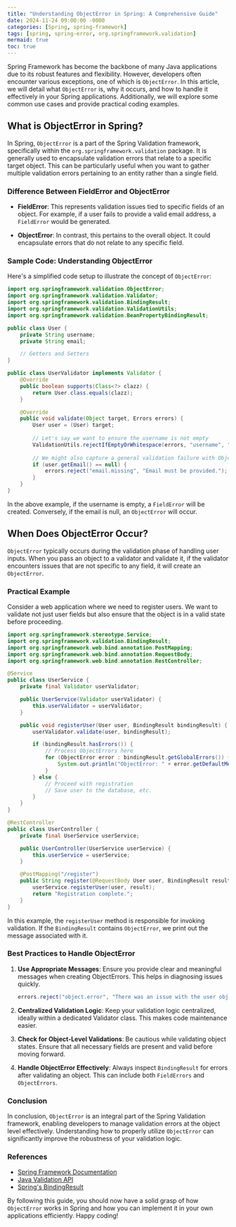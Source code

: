 ```yaml
---
title: "Understanding ObjectError in Spring: A Comprehensive Guide"
date: 2024-11-24 09:00:00 -0000
categories: [Spring, spring-framework]
tags: [spring, spring-error, org.springframework.validation]
mermaid: true
toc: true
---
```



Spring Framework has become the backbone of many Java applications due to its robust features and flexibility. However, developers often encounter various exceptions, one of which is `ObjectError`. In this article, we will detail what `ObjectError` is, why it occurs, and how to handle it effectively in your Spring applications. Additionally, we will explore some common use cases and provide practical coding examples.

## What is ObjectError in Spring?

In Spring, `ObjectError` is a part of the Spring Validation framework, specifically within the `org.springframework.validation` package. It is generally used to encapsulate validation errors that relate to a specific target object. This can be particularly useful when you want to gather multiple validation errors pertaining to an entity rather than a single field.

### Difference Between FieldError and ObjectError

- **FieldError**: This represents validation issues tied to specific fields of an object. For example, if a user fails to provide a valid email address, a `FieldError` would be generated.

- **ObjectError**: In contrast, this pertains to the overall object. It could encapsulate errors that do not relate to any specific field.

### Sample Code: Understanding ObjectError

Here's a simplified code setup to illustrate the concept of `ObjectError`:

```java
import org.springframework.validation.ObjectError;
import org.springframework.validation.Validator;
import org.springframework.validation.BindingResult;
import org.springframework.validation.ValidationUtils;
import org.springframework.validation.BeanPropertyBindingResult;

public class User {
    private String username;
    private String email;

    // Getters and Setters
}

public class UserValidator implements Validator {
    @Override
    public boolean supports(Class<?> clazz) {
        return User.class.equals(clazz);
    }

    @Override
    public void validate(Object target, Errors errors) {
        User user = (User) target;
        
        // Let's say we want to ensure the username is not empty
        ValidationUtils.rejectIfEmptyOrWhitespace(errors, "username", "field.required", "Username is required.");
        
        // We might also capture a general validation failure with ObjectError
        if (user.getEmail() == null) {
            errors.reject("email.missing", "Email must be provided.");
        }
    }
}
```

In the above example, if the username is empty, a `FieldError` will be created. Conversely, if the email is null, an `ObjectError` will occur.

## When Does ObjectError Occur?

`ObjectError` typically occurs during the validation phase of handling user inputs. When you pass an object to a validator and validate it, if the validator encounters issues that are not specific to any field, it will create an `ObjectError`. 

### Practical Example

Consider a web application where we need to register users. We want to validate not just user fields but also ensure that the object is in a valid state before proceeding.

```java
import org.springframework.stereotype.Service;
import org.springframework.validation.BindingResult;
import org.springframework.web.bind.annotation.PostMapping;
import org.springframework.web.bind.annotation.RequestBody;
import org.springframework.web.bind.annotation.RestController;

@Service
public class UserService {
    private final Validator userValidator;

    public UserService(Validator userValidator) {
        this.userValidator = userValidator;
    }

    public void registerUser(User user, BindingResult bindingResult) {
        userValidator.validate(user, bindingResult);

        if (bindingResult.hasErrors()) {
            // Process ObjectErrors here
            for (ObjectError error : bindingResult.getGlobalErrors()) {
                System.out.println("ObjectError: " + error.getDefaultMessage());
            }
        } else {
            // Proceed with registration
            // Save user to the database, etc.
        }
    }
}

@RestController
public class UserController {
    private final UserService userService;

    public UserController(UserService userService) {
        this.userService = userService;
    }

    @PostMapping("/register")
    public String register(@RequestBody User user, BindingResult result) {
        userService.registerUser(user, result);
        return "Registration complete.";
    }
}
```

In this example, the `registerUser` method is responsible for invoking validation. If the `BindingResult` contains `ObjectError`, we print out the message associated with it.

### Best Practices to Handle ObjectError

1. **Use Appropriate Messages**: Ensure you provide clear and meaningful messages when creating ObjectErrors. This helps in diagnosing issues quickly.

   ```java
   errors.reject("object.error", "There was an issue with the user object.");
   ```

2. **Centralized Validation Logic**: Keep your validation logic centralized, ideally within a dedicated Validator class. This makes code maintenance easier.

3. **Check for Object-Level Validations**: Be cautious while validating object states. Ensure that all necessary fields are present and valid before moving forward.

4. **Handle ObjectError Effectively**:
   Always inspect `BindingResult` for errors after validating an object. This can include both `FieldErrors` and `ObjectErrors`.

### Conclusion

In conclusion, `ObjectError` is an integral part of the Spring Validation framework, enabling developers to manage validation errors at the object level effectively. Understanding how to properly utilize `ObjectError` can significantly improve the robustness of your validation logic.

### References

- [Spring Framework Documentation](https://docs.spring.io/spring-framework/docs/current/reference/html/validation.html)
- [Java Validation API](https://docs.oracle.com/javaee/6/tutorial/doc/bnbce.html)
- [Spring's BindingResult](https://docs.spring.io/spring-framework/docs/current/javadoc-api/org/springframework/web/bind/annotation/InitBinder.html)

By following this guide, you should now have a solid grasp of how `ObjectError` works in Spring and how you can implement it in your own applications efficiently. Happy coding!